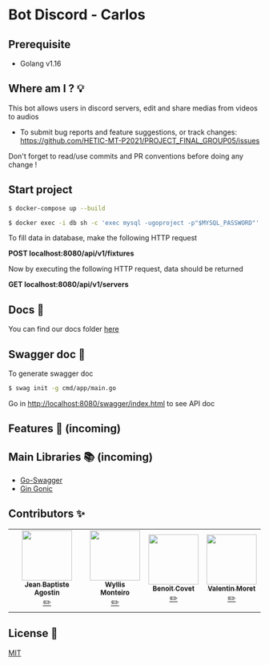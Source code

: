 # Bot Discord - Carlos

## Prerequisite

- Golang v1.16

## Where am I ? 💡

This bot allows users in discord servers, edit and share medias from videos to audios

- To submit bug reports and feature suggestions, or track changes:
  https://github.com/HETIC-MT-P2021/PROJECT_FINAL_GROUP05/issues

Don't forget to read/use commits and PR conventions before doing any change !

## Start project

```sh
$ docker-compose up --build
```

```sh
$ docker exec -i db sh -c 'exec mysql -ugoproject -p"$MYSQL_PASSWORD"' < ./build/data/init.sql
```

To fill data in database, make the following HTTP request

**POST localhost:8080/api/v1/fixtures**

Now by executing the following HTTP request, data should be returned

**GET localhost:8080/api/v1/servers**

## Docs 📄

You can find our docs folder [here](https://github.com/HETIC-MT-P2021/PROJECT_FINAL_GROUP05/tree/main/docs)

## Swagger doc 📄

To generate swagger doc

```sh
$ swag init -g cmd/app/main.go
```

Go in [http://localhost:8080/swagger/index.html](http://localhost:8080/swagger/index.html) to see API doc

## Features 📘 (incoming)

## Main Libraries 📚 (incoming)

- [Go-Swagger](https://github.com/go-swagger/go-swagger)
- [Gin Gonic](https://github.com/gin-gonic/gin)

## Contributors ✨

<table>
  <tr>
    <td align="center"><a href="https://github.com/jibe0123"><img src="https://avatars.githubusercontent.com/u/13694014?s=400&u=979e9cdf62bcebe3e97740f83768fb41c8984a70&v=4" width="100px;" alt=""/><br /><sub><b>Jean Baptiste Agostin</b></sub></a><br /><a href="https://github.com/jibe0123" title="Developper">✏️</a>
    <td align="center"><a href="https://github.com/wyllisMonteiro"><img src="https://avatars2.githubusercontent.com/u/36091415?s=400&v=4" width="100px;" alt=""/><br /><sub><b>Wyllis Monteiro</b></sub></a><br /><a href="https://github.com/wyllisMonteiro" title="Developper">✏️</a>
    <td align="center"><a href="https://github.com/Para0234"><img src="https://avatars.githubusercontent.com/u/31258019?v=4" width="100px;" alt=""/><br /><sub><b>Benoit Covet</b></sub></a><br /><a href="https://github.com/Para0234" title="Developper">✏️</a></td>
    <td align="center"><a href="https://github.com/valmrt77"><img src="https://avatars0.githubusercontent.com/u/36480710?v=4" width="100px;" alt=""/><br /><sub><b>Valentin Moret</b></sub></a><br /><a href="https://github.com/valmrt77" title="Developper">✏️</a></td>
  </tr>
</table>

## License 📑

[MIT](https://github.com/HETIC-MT-P2021/CQRSES_GROUP4/blob/master/LICENSE)
